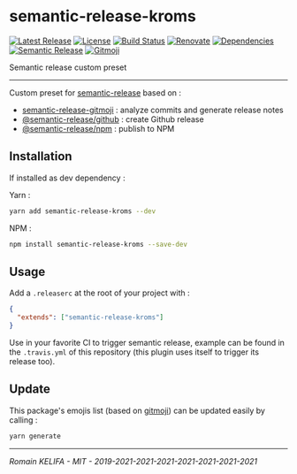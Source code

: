 # semantic-release-kroms

[![Latest Release](https://badgen.net/npm/v/semantic-release-kroms)](https://www.npmjs.com/package/semantic-release-kroms) [![License](https://badgen.net/badge/license/MIT/blue)](LICENSE) [![Build Status](https://travis-ci.org/Roms1383/semantic-release-kroms.svg?branch=master)](https://travis-ci.org/Roms1383/semantic-release-kroms) [![Renovate](https://img.shields.io/badge/Renovate-enabled-brightgreen.svg)](https://renovatebot.com) [![Dependencies](https://david-dm.org/Roms1383/semantic-release-kroms.svg)](https://david-dm.org/) [![Semantic Release](https://img.shields.io/badge/%20%20%F0%9F%93%A6%F0%9F%9A%80-semantic--release-e10079.svg)](https://github.com/semantic-release/semantic-release) [![Gitmoji](https://img.shields.io/badge/gitmoji-%20😜%20😍-FFDD67.svg)](https://github.com/carloscuesta/gitmoji)

Semantic release custom preset

*****

Custom preset for [semantic-release](https://github.com/semantic-release/semantic-release) based on :
*   [semantic-release-gitmoji](https://github.com/momocow/semantic-release-gitmoji) : analyze commits and generate release notes
*   [@semantic-release/github](https://github.com/semantic-release/github) : create Github release
*   [@semantic-release/npm](https://github.com/semantic-release/npm) : publish to NPM

## Installation

If installed as dev dependency :

Yarn :
```sh
yarn add semantic-release-kroms --dev
```

NPM :
```sh
npm install semantic-release-kroms --save-dev
```

## Usage

Add a `.releaserc` at the root of your project with :
```json
{
  "extends": ["semantic-release-kroms"]
}
```

Use in your favorite CI to trigger semantic release, example can be found in the `.travis.yml` of this repository (this plugin uses itself to trigger its release too).

## Update

This package's emojis list (based on [gitmoji](https://gitmoji.carloscuesta.me)) can be updated easily by calling :
```sh
yarn generate
```

*****

_Romain KELIFA - MIT - 2019-2021-2021-2021-2021-2021-2021-2021_
